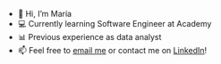 - 👋 Hi, I’m María
- 💻 Currently learning Software Engineer at Academy
- 📊 Previous experience as data analyst 
- 📫 Feel free to [email me](mailto:mtens17@gmail.com) or contact me on [LinkedIn](https://www.linkedin.com/in/maria-ten/)!

<!---
mariatens/mariatens is a ✨ special ✨ repository because its `README.md` (this file) appears on your GitHub profile.
You can click the Preview link to take a look at your changes.
--->
